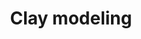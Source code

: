 ---
title: Clay modeling
description: Conceptualization, Modeling
categories: 
- ILLUSTRATION & ART
layout: portfolio_detail
background-class: portBgImg
background-image: "/assets/img/portfolio/clay/clay_thumbnail.png"
porject_title: Clay modeling
porject_subtitle: Conceptualization, Modeling
porject_apple_imglink: ""
porject_android_imglink: ""
project_detail: A fun project for the little brahma home page images. The creative minds over at little brahma wanted to do something unique with their home screen. Then we did the unthinkable. Created clay models and combined it with animations. The final product? An amazing home page with interactive clay models and illustrations.
whatWeDoList:
- Conceptualization
- Modeling
- 
img: "/assets/img/portfolio/clay/2.png"
imgContent:  A clay model we created for the project.


variation_img1: "/assets/img/portfolio/clay/7.png"
variation_img2: "/assets/img/portfolio/clay/8.png"
variation_img3: "/assets/img/portfolio/clay/9.png"
---